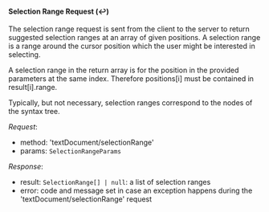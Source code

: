#### Selection Range Request (:leftwards_arrow_with_hook:)

The selection range request is sent from the client to the server to return suggested selection ranges at an array of given positions. A selection range is a range around the cursor position which the user might be interested in selecting.

A selection range in the return array is for the position in the provided parameters at the same index. Therefore positions[i] must be contained in result[i].range.

Typically, but not necessary, selection ranges correspond to the nodes of the syntax tree.

_Request_:

* method: 'textDocument/selectionRange'
* params: `SelectionRangeParams`

_Response_:
* result: `SelectionRange[] | null`: a list of selection ranges
* error: code and message set in case an exception happens during the 'textDocument/selectionRange' request

